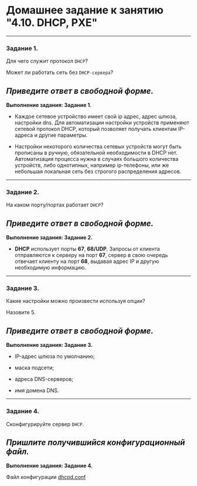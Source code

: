  # Домашнее задание к занятию "4.10. DHCP, PXE"

---

### Задание 1. 

Для чего служит протокол `DHCP`? 

Может ли работать сеть без `DHCP-сервера`?

*Приведите ответ в свободной форме.*
--- 

**Выполнение задания: Задание 1.**

* Каждое сетевое устройство имеет свой ip адрес, адрес шлюза, настройки dns. Для автоматизации настройки устройств применяют сетевой протокол DHCP, который позволяет получать клиентам IP-адреса и другие параметры.

* Настройки некоторого количества сетевых устройств могут быть прописаны в ручную, обязательной необходимости в DHCP нет. Автоматизация процесса нужна в случаях большого количества устройств, либо однотипных, например ip-телефоны, или же небольшая локальная сеть без строгого  распределения адресов. 



---

### Задание 2. 

На каком порту/портах работает `DHCP`? 

*Приведите ответ в свободной форме.*
--- 

**Выполнение задания: Задание 2.**

* **DHCP** использует порты **67**, **68/UDP**. Запросы от клиента отправляются к серверу на порт **67**, сервер в свою очередь отвечает клиенту на порт **68**, выдавая адрес IP и другую необходимую информацию.


---

### Задание 3. 

Какие настройки можно произвести используя опции? 

Назовите 5.

*Приведите ответ в свободной форме.*
--- 

**Выполнение задания: Задание 3.**

* IP-адрес шлюза по умолчанию;

* маска подсети;

* адреса DNS-серверов;

* имя домена DNS.

---

### Задание 4. 

Сконфигурируйте сервер `DHCP`.

*Пришлите получившийся конфигурационный файл.*
--- 

**Выполнение задания: Задание 4.**

Файл конфигурации [dhcpd.conf](https://github.com/elekpow/netology/blob/main/net-net_protocol/conf/dhcpd.conf)



